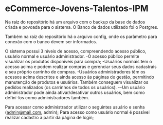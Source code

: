 # eCommerce-Jovens-Talentos-IPM

Na raiz do repositório há um arquivo com o backup da base de dados criada e povoada para o sistema.
O Banco de dados utilizado foi o Postgres.

Também na raiz do repositório há o arquivo config, onde os parâmetro para conexão com o banco devem ser informados.

O sistema possui 3 níveis de acesso, compreendendo acesso público, usuário normal e usuário administrador.
-O acesso público permite visualizar os produtos disponiveis para compra;
-Usuários normais tem o acesso acima e podem realizar compras e gerenciar seus dados cadastrais e seu próprio carrinho de compras.
-Usuários administradores têm os acessos acima descritos e ainda acesso às páginas de gestão, permitindo manutenção de produtos e usuários. Também conseguem visualizar os pedidos realizados (os carrinhos de todos os usuários).
--Um usuário administrador pode ainda ativar/desativar outros usuários, bem como definí-los como administradores também.

Para acessar como administrador utilizar o seguintes usuário e senha (admin@mail.com, admin);
Para acesso como usuário normal é possível realizar cadastro a partir da página de login;



